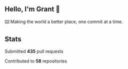 ## Hello, I'm Grant 👋

⌨️  Making the world a better place, one commit at a time.


## Stats

Submitted **435** pull requests

Contributed to **58** repositories
